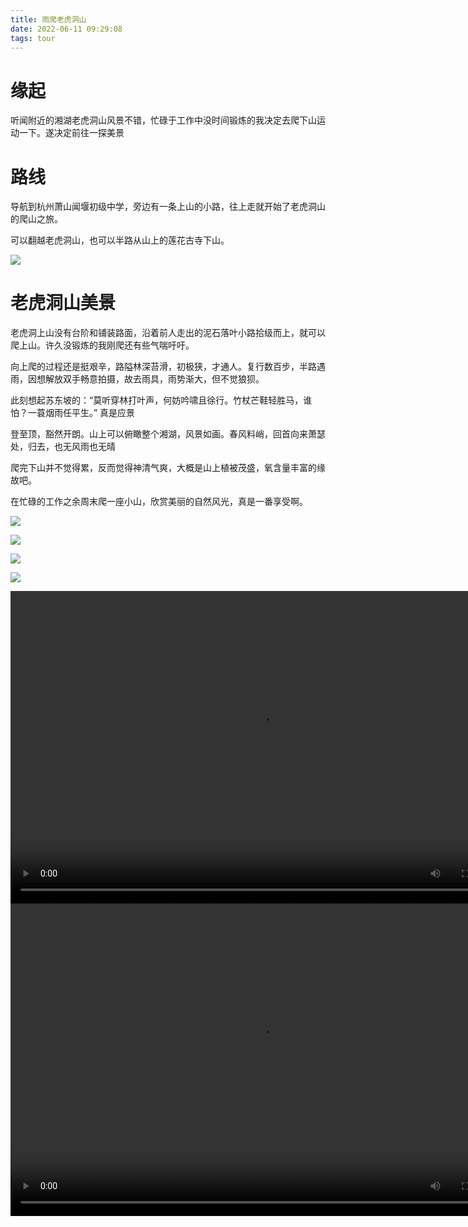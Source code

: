 ```yaml
---
title: 雨爬老虎洞山
date: 2022-06-11 09:29:08
tags: tour
---
```



# 缘起

听闻附近的湘湖老虎洞山风景不错，忙碌于工作中没时间锻炼的我决定去爬下山运动一下。遂决定前往一探美景

# 路线

导航到杭州萧山闻堰初级中学，旁边有一条上山的小路，往上走就开始了老虎洞山的爬山之旅。

可以翻越老虎洞山，也可以半路从山上的莲花古寺下山。

![](1.png) 



# 老虎洞山美景

老虎洞上山没有台阶和铺装路面，沿着前人走出的泥石落叶小路拾级而上，就可以爬上山。许久没锻炼的我刚爬还有些气喘吁吁。

向上爬的过程还是挺艰辛，路隘林深苔滑，初极狭，才通人。复行数百步，半路遇雨，因想解放双手畅意拍摄，故去雨具，雨势渐大，但不觉狼狈。

此刻想起苏东坡的：“莫听穿林打叶声，何妨吟啸且徐行。竹杖芒鞋轻胜马，谁怕？一蓑烟雨任平生。” 真是应景



登至顶，豁然开朗。山上可以俯瞰整个湘湖，风景如画。春风料峭，回首向来萧瑟处，归去，也无风雨也无晴

爬完下山并不觉得累，反而觉得神清气爽，大概是山上植被茂盛，氧含量丰富的缘故吧。 

在忙碌的工作之余周末爬一座小山，欣赏美丽的自然风光，真是一番享受啊。





![](1.jpg) 



![](2.jpg) 



![](3.jpg) 



![](4.jpg)  


<video width="800" height="500" controls="controls">
    <source src="video2.mp4" type="video/mp4">
</video>

<video width="800" height="500" controls="controls">
    <source src="video3.mp4" type="video/mp4">
</video>



















